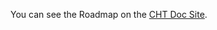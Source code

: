 You can see the Roadmap on the [CHT Doc Site](http://docs.communityhealthtoolkit.org/community/roadmap/).
